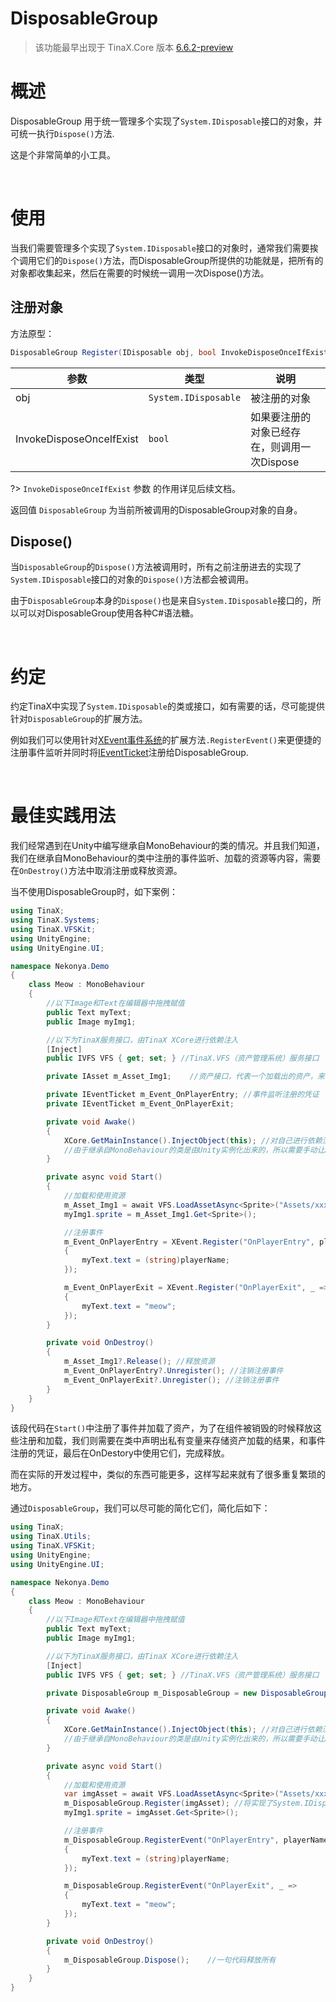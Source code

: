 # DisposableGroup

> 该功能最早出现于 TinaX.Core 版本 [6.6.2-preview](https://github.com/yomunsam/TinaX.Core/releases/tag/6.6.2-preview)

# 概述

DisposableGroup 用于统一管理多个实现了`System.IDisposable`接口的对象，并可统一执行`Dispose()`方法.

这是个非常简单的小工具。

<br>

# 使用

当我们需要管理多个实现了`System.IDisposable`接口的对象时，通常我们需要挨个调用它们的`Dispose()`方法，而DisposableGroup所提供的功能就是，把所有的对象都收集起来，然后在需要的时候统一调用一次Dispose()方法。

## 注册对象

方法原型：

``` csharp
DisposableGroup Register(IDisposable obj, bool InvokeDisposeOnceIfExist = false);
```

|参数 | 类型 |说明|
|-----|----|----|
|obj | `System.IDisposable` | 被注册的对象|
| InvokeDisposeOnceIfExist | `bool` | 如果要注册的对象已经存在，则调用一次Dispose |

?> `InvokeDisposeOnceIfExist` 参数 的作用详见后续文档。

返回值 `DisposableGroup` 为当前所被调用的DisposableGroup对象的自身。

## Dispose()

当`DisposableGroup`的`Dispose()`方法被调用时，所有之前注册进去的实现了`System.IDisposable`接口的对象的`Dispose()`方法都会被调用。

由于`DisposableGroup`本身的`Dispose()`也是来自`System.IDisposable`接口的，所以可以对DisposableGroup使用各种C#语法糖。

<br>

# 约定

约定TinaX中实现了`System.IDisposable`的类或接口，如有需要的话，尽可能提供针对`DisposableGroup`的扩展方法。

例如我们可以使用针对[XEvent事件系统](/cmn-hans/core/manual/event.md)的扩展方法`.RegisterEvent()`来更便捷的注册事件监听并同时将[IEventTicket](/cmn-hans/core/manual/event.md#IEventTicket)注册给DisposableGroup.

<br>

# 最佳实践用法

我们经常遇到在Unity中编写继承自MonoBehaviour的类的情况。并且我们知道，我们在继承自MonoBehaviour的类中注册的事件监听、加载的资源等内容，需要在`OnDestroy()`方法中取消注册或释放资源。

当不使用DisposableGroup时，如下案例：

``` csharp
using TinaX;
using TinaX.Systems;
using TinaX.VFSKit;
using UnityEngine;
using UnityEngine.UI;

namespace Nekonya.Demo
{
    class Meow : MonoBehaviour
    {
        //以下Image和Text在编辑器中拖拽赋值
        public Text myText;
        public Image myImg1;

        //以下为TinaX服务接口，由TinaX XCore进行依赖注入
        [Inject]
        public IVFS VFS { get; set; } //TinaX.VFS（资产管理系统）服务接口

        private IAsset m_Asset_Img1;    //资产接口，代表一个加载出的资产，来自TinaX.VFS

        private IEventTicket m_Event_OnPlayerEntry; //事件监听注册的凭证
        private IEventTicket m_Event_OnPlayerExit;

        private void Awake()
        {
            XCore.GetMainInstance().InjectObject(this); //对自己进行依赖注入
            //由于继承自MonoBehaviour的类是由Unity实例化出来的，所以需要手动让XCore对自己进行依赖注入
        }

        private async void Start()
        {
            //加载和使用资源
            m_Asset_Img1 = await VFS.LoadAssetAsync<Sprite>("Assets/xxx/xxx.png");
            myImg1.sprite = m_Asset_Img1.Get<Sprite>();

            //注册事件
            m_Event_OnPlayerEntry = XEvent.Register("OnPlayerEntry", playerName =>
            {
                myText.text = (string)playerName;
            });

            m_Event_OnPlayerExit = XEvent.Register("OnPlayerExit", _ =>
            {
                myText.text = "meow";
            });
        }

        private void OnDestroy()
        {
            m_Asset_Img1?.Release(); //释放资源
            m_Event_OnPlayerEntry?.Unregister(); //注销注册事件
            m_Event_OnPlayerExit?.Unregister(); //注销注册事件
        }
    }
}

```

该段代码在`Start()`中注册了事件并加载了资产，为了在组件被销毁的时候释放这些注册和加载，我们则需要在类中声明出私有变量来存储资产加载的结果，和事件注册的凭证，最后在OnDestory中使用它们，完成释放。

而在实际的开发过程中，类似的东西可能更多，这样写起来就有了很多重复繁琐的地方。

通过`DisposableGroup`，我们可以尽可能的简化它们，简化后如下：

``` csharp
using TinaX;
using TinaX.Utils;
using TinaX.VFSKit;
using UnityEngine;
using UnityEngine.UI;

namespace Nekonya.Demo
{
    class Meow : MonoBehaviour
    {
        //以下Image和Text在编辑器中拖拽赋值
        public Text myText;
        public Image myImg1;

        //以下为TinaX服务接口，由TinaX XCore进行依赖注入
        [Inject]
        public IVFS VFS { get; set; } //TinaX.VFS（资产管理系统）服务接口

        private DisposableGroup m_DisposableGroup = new DisposableGroup();

        private void Awake()
        {
            XCore.GetMainInstance().InjectObject(this); //对自己进行依赖注入
            //由于继承自MonoBehaviour的类是由Unity实例化出来的，所以需要手动让XCore对自己进行依赖注入
        }

        private async void Start()
        {
            //加载和使用资源
            var imgAsset = await VFS.LoadAssetAsync<Sprite>("Assets/xxx/xxx.png");
            m_DisposableGroup.Register(imgAsset); //将实现了System.IDisposable的对象注册给m_DisposableGroup
            myImg1.sprite = imgAsset.Get<Sprite>();

            //注册事件
            m_DisposableGroup.RegisterEvent("OnPlayerEntry", playerName =>  //XEvent事件系统 针对 DisposableGroup 提供了扩展方法
            {
                myText.text = (string)playerName;
            });

            m_DisposableGroup.RegisterEvent("OnPlayerExit", _ =>
            {
                myText.text = "meow";
            });
        }

        private void OnDestroy()
        {
            m_DisposableGroup.Dispose();    //一句代码释放所有
        }
    }
}
```